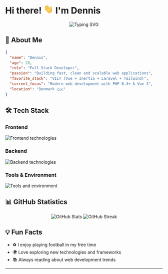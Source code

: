 # Hi there! <img src="https://github.com/ABSphreak/ABSphreak/blob/master/gifs/Hi.gif" height="30"> I'm Dennis

<div align="center">
  <img src="https://readme-typing-svg.herokuapp.com?font=Fira+Code&size=22&duration=3000&pause=1000&color=58A6FF&center=true&vCenter=true&width=600&lines=Full-Stack+Web+Developer;VILT+Stack+Enthusiast;Laravel+%26+Vue.js+Developer;Always+Learning+New+Technologies" alt="Typing SVG" />
</div>

## 🚀 About Me

```json
{
  "name": "Dennis",
  "age": 28,
  "role": "Full-Stack Developer",
  "passion": "Building fast, clean and scalable web applications",
  "favorite_stack": "VILT (Vue + Inertia + Laravel + Tailwind)",
  "current_focus": "Modern web development with PHP 8.3+ & Vue 3",
  "location": "Denmark 🇩🇰"
}
```

## 🛠️ Tech Stack

### Frontend
<p>
  <img src="https://skillicons.dev/icons?i=html,css,js,ts,vue,vite,tailwind,pinia" alt="Frontend technologies" />
</p>

### Backend
<p>
  <img src="https://skillicons.dev/icons?i=php,laravel,mysql,redis" alt="Backend technologies" />
</p>

### Tools & Environment
<p>
  <img src="https://skillicons.dev/icons?i=phpstorm,git,github,linux,cloudflare,docker" alt="Tools and environment" />
</p>

## 📊 GitHub Statistics

<div align="center">
  <img src="https://github-readme-stats.vercel.app/api?username=HelliarDennis&show_icons=true&theme=github_dark&hide_border=true&count_private=true" alt="GitHub Stats" width="48%" />
  <img src="https://github-readme-streak-stats.herokuapp.com/?user=HelliarDennis&theme=github-dark-blue&hide_border=true" alt="GitHub Streak" width="48%" />
</div>

## 💡 Fun Facts
- ⚽ I enjoy playing football in my free time
- 🌍 Love exploring new technologies and frameworks
- 📚 Always reading about web development trends

---
